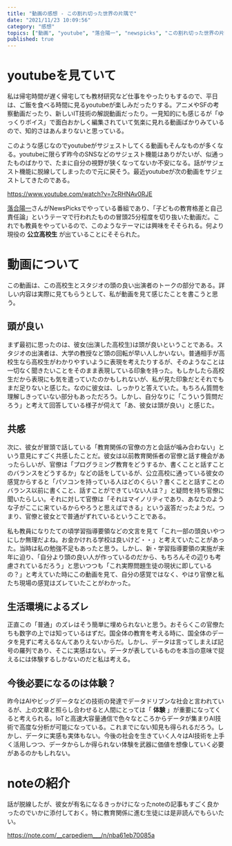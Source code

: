 ```yaml
---
title: "動画の感想 - この割れ切った世界の片隅で"
date: "2021/11/23 10:09:56"
category: "感想"
topics: ["動画", "youtube", "落合陽一", "newspicks", "この割れ切った世界の片隅で"]
published: true
---
```


# youtubeを見ていて

私は帰宅時間が遅く帰宅しても教材研究など仕事をやったりもするので、平日は、ご飯を食べる時間に見るyoutubeが楽しみだったりする。アニメやSFの考察動画だったり、新しいIT技術の解説動画だったり。一見知的にも感じるが「ゆっくりボイス」で面白おかしく編集されていて気楽に見れる動画ばかりみているので、知的さはあんまりないと思っている。

このような感じなのでyoutubeがサジェストしてくる動画もそんなものが多くなる。youtubeに限らず昨今のSNSなどのサジェスト機能はありがたいが、似通ったものばかりで、たまに自分の視野が狭くなってないか不安になる。話がサジェスト機能に脱線してしまったので元に戻そう。最近youtubeが次の動画をサジェストしてきたのである。

https://www.youtube.com/watch?v=7cRHNAv0RJE

[落合陽一](https://yoichiochiai.com/biography)さんがNewsPicksでやっている番組であり、「子どもの教育格差と自己責任論」というテーマで行われたものの冒頭25分程度を切り抜いた動画だ。これでも教員をやっているので、このようなテーマには興味をそそられる。何より現役の **公立高校生** が出ていることにそそられた。

# 動画について

この動画は、この高校生とスタジオの頭の良い出演者のトークの部分である。詳しい内容は実際に見てもらうとして、私が動画を見て感じたことを書こうと思う。

## 頭が良い

まず最初に思ったのは、彼女(出演した高校生)は頭が良いということである。スタジオの出演者は、大学の教授など頭の回転が早い人しかいない。普通相手が高校生なら高校生がわかりやすいように表現を考えたりするが、そのようなことは一切なく聞きたいことをそのまま表現している印象を持った。もしかしたら高校生だから表現にも気を遣っていたのかもしれないが、私が見た印象だとそれでもまだ足りないと感じた。なのに彼女は、しっかりと答えていた。もちろん質問を理解しきっていない部分もあっただろう。しかし、自分なりに「こういう質問だろう」と考えて回答している様子が伺えて「あ、彼女は頭が良い」と感じた。

## 共感

次に、彼女が冒頭で話している「教育関係の官僚の方と会話が噛み合わない」という意見にすごく共感したことだ。彼女は以前教育関係者の官僚と話す機会があったらしいが、官僚は「プログラミング教育をどうするか、書くことと話すことのバランスをどうするか」などの話をしているが、公立高校に通っている彼女の感覚からすると「パソコンを持っている人はどのくらい？書くことと話すことのバランス以前に書くこと、話すことができていない人は？」と疑問を持ち官僚に聞いたらしい。それに対して官僚は「それはマイノリティであり、あなたのような子がここに来ているからやろうと思えばできる」という返答だったようだ。つまり、官僚と彼女とで普通がずれているということである。

私も教員になりたての頃学習指導要領などの文言を見て「これ一部の頭良いやつにしか無理だよね。お金かけれる学校は良いけど・・」と考えていたことがあった。当時は私の勉強不足もあったと思う。しかし、新・学習指導要領の実施が来年に迫り、「自分より頭の良い人が作っているのだから、もちろんその辺りも考慮されているだろう」と思いつつも「これ実際問題生徒の現状に即しているの？」と考えていた時にこの動画を見て、自分の感覚ではなく、やはり官僚と私たち現場の感覚はズレていたことがわかった。

## 生活環境によるズレ

正直この「普通」のズレはそう簡単に埋められないと思う。おそらくこの官僚たちも数字の上では知っているはずだ。国全体の教育を考える時に、国全体のデータを見ずに考えるなんてありえないからだ。しかし、データは言ってしまえば記号の羅列であり、そこに実感はない。データが表しているものを本当の意味で捉えるには体験するしかないのだと私は考える。

## 今後必要になるのは体験？

昨今はAIやビッグデータなどの技術の発達でデータドリブンな社会と言われているが、上の文章と照らし合わせると人間にとっては「 **体験** 」が重要になってくると考えられる。IoTと高速大容量通信で色々なところからデータが集まりAI技術で高度な分析が可能になっている。これまでにない知見も得られるだろう。しかし、データに実感も実体もない。今後の社会を生きていく人々はAI技術を上手く活用しつつ、データからしか得られない体験を武器に価値を想像していく必要があるのかもしれない。

# noteの紹介

話が脱線したが、彼女が有名になるきっかけになったnoteの記事もすごく良かったのでいかに添付しておく。特に教育関係に進む生徒には是非読んでもらいたい。

https://note.com/__carpediem___/n/nba61eb70085a